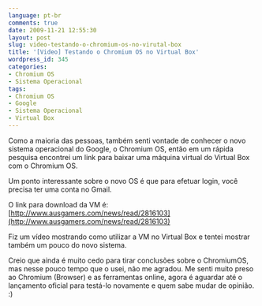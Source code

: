 ```yaml
---
language: pt-br
comments: true
date: 2009-11-21 12:55:30
layout: post
slug: video-testando-o-chromium-os-no-virutal-box
title: '[Video] Testando o Chromium OS no Virtual Box'
wordpress_id: 345
categories:
- Chromium OS
- Sistema Operacional
tags:
- Chromium OS
- Google
- Sistema Operacional
- Virtual Box
---
```


Como a maioria das pessoas, também senti vontade de conhecer o novo sistema operacional do Google, o Chromium OS, então em um rápida pesquisa encontrei um link para baixar uma máquina virtual do Virtual Box com o Chromium OS.

Um ponto interessante sobre o novo OS é que para efetuar login, você precisa ter uma conta no Gmail.

O link para download da VM é: [http://www.ausgamers.com/news/read/2816103](http://www.ausgamers.com/news/read/2816103)

Fiz um vídeo mostrando como utilizar a VM no Virtual Box e tentei mostrar também um pouco do novo sistema.

Creio que ainda é muito cedo para tirar conclusões sobre o ChromiumOS, mas nesse pouco tempo que o usei, não me agradou. Me senti muito preso ao Chromium (Browser) e as ferramentas online, agora é aguardar até o lançamento oficial para testá-lo novamente e quem sabe mudar de opinião. :)

<div id="ytplayer"></div>
<script>
  var tag = document.createElement('script');
  tag.src = "https://www.youtube.com/player_api";
  var firstScriptTag = document.getElementsByTagName('script')[0];
  firstScriptTag.parentNode.insertBefore(tag, firstScriptTag);

  var player;
  function onYouTubePlayerAPIReady() {
    player = new YT.Player('ytplayer', {
      height: '390',
      width: '640',
      videoId: 'g5my_CyRuKc'
    });
  }
</script>
